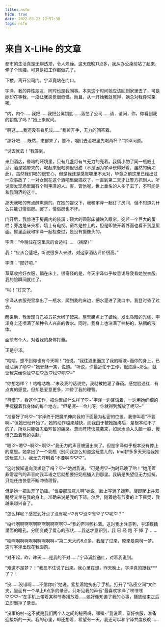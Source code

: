```yaml
---
title: nsfw
hide: true
date: 2022-08-22 12:57:38
tags: nsfw
---
```

 # 来自 X-LiHe 的文章 #

  都市的生活真是无聊透顶，令人烦躁。这天夜晚11点多，我从办公桌前站了起来，伸了个懒腰。可算是把工作都做完了。

  下楼，离开公司门。宇泽竟站在门口。

  宇泽，我的异性朋友，同时也是我同事。本来这个时间她应该回到家里去了，可是她却在等我，一度让我感觉很奇怪。而且，从一开始我就觉得，她总对我异常亲密。

  “内，内个......我把......我把公寓钥匙......落在了公司......请，请问，你，你看到我的钥匙了吗？”她上来就问。

  “啊这......我还没有看见诶......”我摊开手，无力的回答着。

  “那好吧......既然，来都来了，要不，咱们去酒吧里先喝两杯？”宇泽问道。

  “说去就去！”我答到。

  来到酒店，昏暗的环境里，只有几盏灯有气无力的亮着。我俩小酌了同一瓶威士忌，酒是她带来的，喝起来很粘稠但很甜（不是因为宇泽长得好看，虽然的确如此）。虽然我们喝的很安心，但是我还是感觉哪里不太对，毕竟之前这里已经出过一次事故了：一对女同在这个酒吧里面搞欢了，一直到第二天才让警方抓到人。听说案发现场里面有个叫宇泽的人。害，管他呢，世上重名的人多了去了，不可能是和我喝酒的这个。

  那天我喝的有点醉熏熏的。在她的提议下，我和宇泽一起订了房间，但不知道为什么只能订情侣房。罢了，情侣房也不坏。

  门开后，我惊艳于房间内的装潢：硕大的圆形床铺映入眼帘，宛若一个巨大的蛋糕；旁边是床头柜，墙上有电视。窗帘是拉上的，但是即使开着外面也看不到屋里面。屋里面我和宇泽一起检查过，是没有摄像头的。

  宇泽：“今晚住在这里真的合适吗......（揣摩）”

  我：“应该合适吧，听说很多人来过，对这家酒店评价很高。”

  宇泽：“那好吧。”

  草草收拾好衣服，躺在床上。很奇怪的是，今天宇泽似乎故意诱导我看她脱衣服。我的脸瞬间就红了。

  “啪！”灯灭了。

  宇泽从衣服兜里拿出了一瓶水，爬到我的床边，把水灌进了我口中。我登时昏了过去。

  醒来后，我发现自己被五花大绑了起来。屋里面点上了蜡烛，发出昏暗的光线，宇泽身上还喷满了某种令人兴奋的香水。同时，我身上也沾满了神秘的，粘稠的液体。

  面前有个人，对着我的身体打量。

  正是宇泽。

  “哈哈，想不到你也有今天啊！”她说。“我往酒里面加了我的唾液~而你的身上，已经沾满了哟♡~”她邪魅一笑，说道。“听说，你最近忙于工作，很烦躁~那么，就让我来给你放♡松♡放♡松♡吧♡\~”

  “你想怎样？！咕噜咕噜...”未及我的话说完，我就被她灌了春药。感觉脸通红，有点爽的感觉，但却是爱意更多，冲昏了我的理智。

  “可惜了，看这个工作，把你累成什么样了♡\~”宇泽一边耳语着，一边用她纤细的手抚摸着我身体的每个地方。“但是呢\~一会儿呀，你就得到解放了呢♡\~”

  “准备好了吗♡\~”宇泽终于把魔爪伸向我的下面最为私密的位置。我惨叫着“不要啊\~”但她已经开始了。她的动作越来越快，而我由于被她捆绑后，是根本动不了的了，所以只能强忍着短暂的痛感。忽而阵阵快意袭来，如泉水涌入头脑一般，慢慢充盈着我的头脑。

  “嗯♡\~嗯♡\~啊♡\~啊♡\~”我无力的声音被逼出来了。但是宇泽似乎根本没有停止的意思。她拿出了一个奶瓶（别问我怎么知道这玩意儿的，tmd拼多多天天给我推这玩意儿）。我无力呼喊着“不要啊♡♡♡”。

  “这时候知道向我求饶了吗？♡\~“她对我说。“可是呢♡\~为时已晚了哟！”她用着非常涩气的声音向我耳语之后就想要把奶瓶插入到那里。我确是失望但无力抵抗，只能任由快意不断冲昏理智。

  但是她一把丢开了奶瓶。“谁要那玩意儿啊”她说，脸上写满了嫌弃。旋即爬上并双腿劈叉坐在我的身上，准确来说是我的下部。尔后，随着她有节奏的上下摇晃，我越来越兴奋了。

  “怎么样呢？感觉到好点了没有呢\~♡有♡没♡有♡了♡呢♡？”

  “呜哇啊啊啊啊啊啊啊啊啊啊啊♡\~”我的声带颤抖着。这时我才注意到，宇泽眼睛里面的瞳孔，分明变成了爱心的形状......我这才意识到，我  已  经  跑  不  掉  了  ......

  “哇啊啊啊啊啊啊啊啊啊啊\~”第二天大约8点多，我醒了过来，原来是南柯一梦。这时宇泽出现在我面前。

  “对不起，昨，昨天......是我的不对......”宇泽满脸通红，对着我说到。

  “难道不是梦？！”我忍不住说了出来。我心里在想，昨天晚上，宇泽真的跟我***了？！

  “没......没错啊......不信你听”她说。紧接着她掏出了手机，打开了“私密空间“文件夹，里面有一个早上6点多的录音。只听见我的声音“最喜欢宇泽了嘿嘿嘿♡♡♡\~”在手机上带着某种节奏播放着......她好像知道了我的心事，播放结束之后立即删掉了录音。

  “没事的啦\~这不就是我们两个人之间的秘密吗，嘿嘿\~”我说着，穿好衣服，准备迎接新的一天。我的心里，却还想着，希望有一天，我还可以和宇泽共度夜晚......

